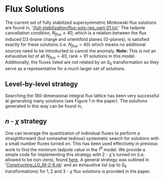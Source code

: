 # Flux Solutions
The current set of fully stabilized supersymmetric Minkowski flux solutions are found in, '[/full-stabilization/flux-sols-rep_part-01.txt](/full-stabilization/flux-sols-rep_part-01.txt).' The tadpole cancellation condition, $N_{flux}\leq 40$, which is a relation between the flux induced D$3$-brane charge and orientifold planes (O-planes), is satisfied exactly for these solutions (i.e. $N_{flux}=40$) which means no additional sources need to be introducted to cancel the anomaly. **Note:** This is not an exhaustive list of all $N_{flux}=40$, $\text{rank}=91$ solutions in this model. Additionally, the fluxes listed are not related by an $S_6$ transformation so they serve as a representative for a much larger set of solutions.

## Level-by-level strategy
Searching the 180-dimensional integral flux lattice has been very successful at generating many solutions (see Figure 1 in the paper). The solutions generated in this way can be found in, 

## $n$ - $\chi$ strategy
One can leverage the quantization of individual fluxes to perform a straightforward (but somewhat tedious) systematic search for solutions with a small number fluxes turned on. This has been used effectively in previous work to find the minimum tadpole value in the $1^9$ model. We provide a simple code for implementing this strategy with $2$ - $\chi$'s turned on (i.e. allowed to be non-zero), found [here](/n-chi/2^6_TwoOms.nb). A general strategy was outlined in '[Constructing_LG_M-2-6.nb](LG_2-6_fluxes-with-stable-moduli/model-construction/Constructing_LG_M-2-6.nb)' and an exhaustive list (up to $S_6$ transformations) for $1,2$ and $3$ - $\chi$ flux solutions is provided in the paper. 
